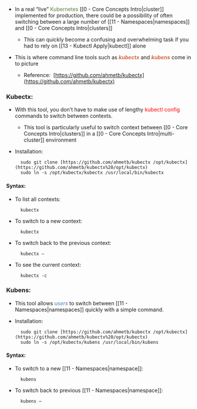 - In a real “live” <span style="color:#5c7e3e">Kubernetes</span> [[0 - Core Concepts Intro|cluster]] implemented for production, there could be a possibility of often switching between a large number of [[11 - Namespaces|namespaces]] and [[0 - Core Concepts Intro|clusters]]
	- This can quickly become a confusing and overwhelming task if you had to rely on [[13 - Kubectl Apply|kubectl]] alone

- This is where command line tools such as <b><i><span style="color:#d46644">kubectx</span></i></b> and <b><i><span style="color:#d46644">kubens</span></i></b> come in to picture
	- Reference:  [https://github.com/ahmetb/kubectx](https://github.com/ahmetb/kubectx)

### Kubectx:

- With this tool, you don’t have to make use of lengthy <span style="color:red">kubectl config</span> commands to switch between contexts.
	- This tool is particularly useful to switch context between [[0 - Core Concepts Intro|clusters]] in a [[0 - Core Concepts Intro|multi-cluster]] environment

- Installation:

		sudo git clone [https://github.com/ahmetb/kubectx /opt/kubectx](https://github.com/ahmetb/kubectx%20/opt/kubectx)
		sudo ln -s /opt/kubectx/kubectx /usr/local/bin/kubectx

#### Syntax:

- To list all contexts:

		kubectx

- To switch to a new context:

		kubectx

- To switch back to the previous context:

		kubectx –

- To see the current context:

		kubectx -c

### Kubens:

- This tool allows <i><span style="color:#477bbe">users</span></i> to switch between [[11 - Namespaces|namespaces]] quickly with a simple command.

- Installation:

		sudo git clone [https://github.com/ahmetb/kubectx /opt/kubectx](https://github.com/ahmetb/kubectx%20/opt/kubectx)
		sudo ln -s /opt/kubectx/kubens /usr/local/bin/kubens

#### Syntax:

- To switch to a new [[11 - Namespaces|namespace]]:

		kubens

- To switch back to previous [[11 - Namespaces|namespace]]:

		kubens –